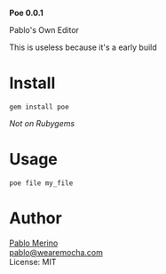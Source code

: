 **Poe 0.0.1**

Pablo's Own Editor

This is useless because it's a early build

Install
=======

    gem install poe

*Not on Rubygems*

Usage
=====

    poe file my_file

Author
======
[Pablo Merino](http://pmerino.me)<br/>
pablo@wearemocha.com<br/>
License: MIT<br/>
